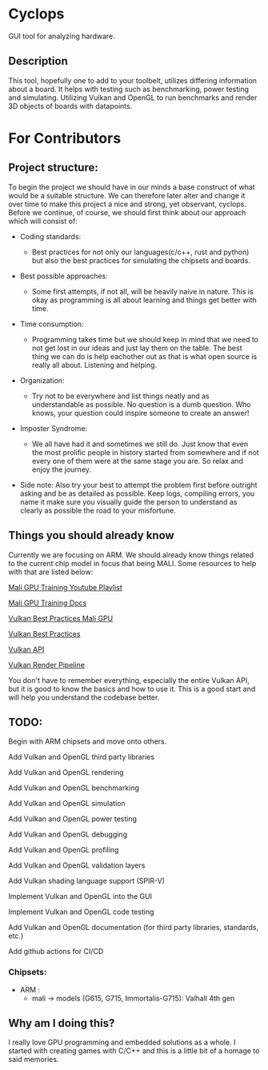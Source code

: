 # Cyclops
GUI tool for analyzing hardware.

## Description
This tool, hopefully one to add to your toolbelt, utilizes differing information about a board. It helps with testing such as benchmarking, power testing and simulating. Utilizing Vulkan and OpenGL to run benchmarks and render 3D objects of boards with datapoints.

# For Contributors

## Project structure:
To begin the project we should have in our minds a base construct of what would be a suitable structure. We can therefore later alter and change it over time to make this project a nice and strong, yet observant, cyclops. Before we continue, of course, we should first think about our approach which will consist of:
- Coding standards:
  - Best practices for not only our languages(c/c++, rust and python) but also the best practices for simulating the chipsets and boards.
- Best possible approaches:
  - Some first attempts, if not all, will be heavily naive in nature. This is okay as programming is all about learning and things get better with time.
- Time consumption:
  - Programming takes time but we should keep in mind that we need to not get lost in our ideas and just lay them on the table. The best thing we can do is help eachother out as that is what open source is really all about. Listening and helping. 
- Organization:
  - Try not to be everywhere and list things neatly and as understandable as possible. No question is a dumb question. Who knows, your question could inspire someone to create an answer!
- Imposter Syndrome:
  - We all have had it and sometimes we still do. Just know that even the most prolific people in history started from somewhere and if not every one of them were at the same stage you are. So relax and enjoy the journey.
  
- Side note:
Also try your best to attempt the problem first before outright asking and be as detailed as possible. Keep logs, compiling errors, you name it make sure you visually guide the person to understand as clearly as possible the road to your misfortune.

## Things you should already know
Currently we are focusing on ARM. We should already know things related to the current chip model in focus that being MALI. Some resources to help with that are listed below:

[Mali GPU Training Youtube Playlist](https://www.youtube.com/watch?v=tnR4mExVClY&list=PLKjl7IFAwc4QUTejaX2vpIwXstbgf8Ik7&index=1)

[Mali GPU Training Docs](https://developer.arm.com/Gaming%20Graphics%20and%20VR#aq=%40navigationhierarchiescategories%3D%3D%22Gaming%2C%20Graphics%20and%20VR%22&numberOfResults=48&f[navigationhierarchiestopics]=Free%20Open%20Training)

[Vulkan Best Practices Mali GPU](https://developer.arm.com/documentation/101897/latest/)

[Vulkan Best Practices](https://www.vulkan.org/learn#vulkan-best-practice)

[Vulkan API]()

[Vulkan Render Pipeline](https://vkguide.dev/docs/chapter-2/vulkan_render_pipeline/)

You don't have to remember everything, especially the entire Vulkan API, but it is good to know the basics and how to use it. This is a good start and will help you understand the codebase better.

## TODO:
Begin with ARM chipsets and move onto others.

Add Vulkan and OpenGL third party libraries

Add Vulkan and OpenGL rendering

Add Vulkan and OpenGL benchmarking

Add Vulkan and OpenGL simulation

Add Vulkan and OpenGL power testing

Add Vulkan and OpenGL debugging

Add Vulkan and OpenGL profiling

Add Vulkan and OpenGL validation layers

Add Vulkan shading language support (SPIR-V)

Implement Vulkan and OpenGL into the GUI

Implement Vulkan and OpenGL code testing

Add Vulkan and OpenGL documentation (for third party libraries, standards, etc.)

Add github actions for CI/CD


### Chipsets:
- ARM :
  - mali -> models (G615, G715, Immortalis-G715): Valhall 4th gen

## Why am I doing this?
I really love GPU programming and embedded solutions as a whole. I started with creating games with C/C++ and this is a little bit of a homage to said memories.
